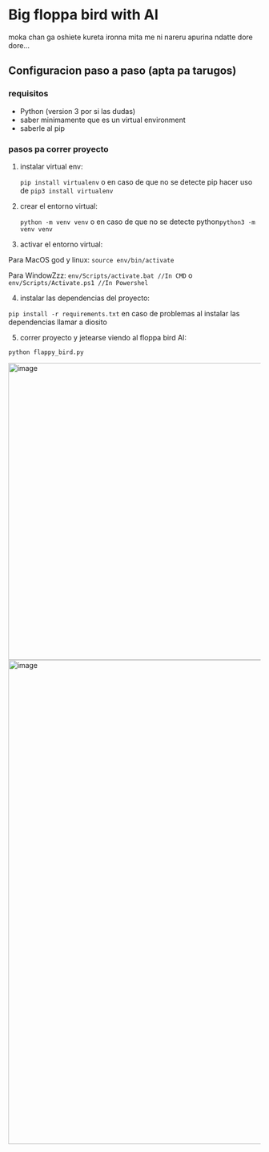 # Big floppa bird with AI

moka chan ga oshiete kureta ironna mita me ni nareru  apurina ndatte dore dore...

## Configuracion paso a paso (apta pa tarugos)

### requisitos

- Python (version 3 por si las dudas)
- saber minimamente que es un virtual environment
- saberle al pip

### pasos pa correr proyecto

1) instalar virtual env:
   
   ``` pip install virtualenv ``` o en caso de que no se detecte pip hacer uso de ``` pip3 install virtualenv ```

2) crear el entorno virtual:

   ``` python -m venv venv ``` o en caso de que no se detecte python``` python3 -m venv venv ```

3) activar el entorno virtual:
   
  Para MacOS god y linux: ``` source env/bin/activate ```

  Para WindowZzz: ``` env/Scripts/activate.bat //In CMD ``` o ``` env/Scripts/Activate.ps1 //In Powershel ```

4) instalar las dependencias del proyecto:

  ``` pip install -r requirements.txt ``` en caso de problemas al instalar las dependencias llamar a diosito

5) correr proyecto y jetearse viendo al floppa bird AI:

 ``` python flappy_bird.py ```

<img width="592" alt="image" src="https://github.com/TonnyMontenegro/IA_floppa_bird/assets/52424785/6908e07e-4757-4575-b341-31b4180a8f23">

<img width="965" alt="image" src="https://github.com/TonnyMontenegro/IA_floppa_bird/assets/52424785/1977a43c-67a9-4588-8bb8-f99e97601b09">
